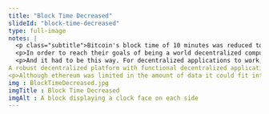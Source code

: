 ```yaml
--- 
title: "Block Time Decreased"
slideId: "block-time-decreased"
type: full-image
notes: |
  <p class="subtitle">Bitcoin's block time of 10 minutes was reduced to just 10 seconds in the ethereum network. These faster confirmation times allow for the quicker processing of data. It is this characteristic that allows ethereum to act as a functional decentralized platform.</p>
  <p>In order to reach their goals of being a world decentralized computer, the ethereum blockchain had to find a way to process data more quickly than the Bitcoin network. The developers found that if they greatly decreased Bitcoin's block time, more data could be processed by the network. ethereum set their block times to be around ten seconds each, several times faster than each Bitcoin block is created.</p>
  <p>And it had to be this way. For decentralized applications to work, requests have to be received and fulfilled by the network quickly. You're not going to use a decentralized application that takes several minutes to process each action you are trying to complete; it just isn't feasible. 
A robust decentralized platform with functional decentralized applications would process each action quickly and fluidly, allowing users to interact with dApps without having to wait minutes for the latest data request to be processed.</p>
<p>Although ethereum was limited in the amount of data it could fit into each block, this network construction and block time decrease was better suited to act as a platform for decentralized applications than Bitcoin.</p>
img : BlockTimeDecreased.jpg
imgTitle : Block Time Decreased
imgAlt : A block displaying a clock face on each side
---
```

